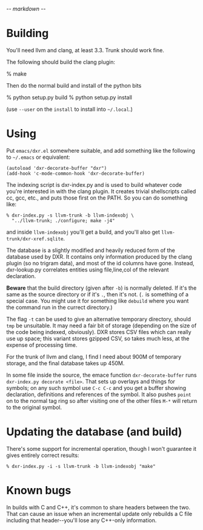 -*- markdown -*-

# Building #

You'll need llvm and clang, at least 3.3.  Trunk should work fine.

The following should build the clang plugin:

   % make

Then do the normal build and install of the python bits

   % python setup.py build
   % python setup.py install

(use `--user` on the `install` to install into `~/.local`.)

# Using #

Put `emacs/dxr.el` somewhere suitable, and add something like the
following to `~/.emacs` or equivalent:

    (autoload 'dxr-decorate-buffer "dxr")
	(add-hook 'c-mode-common-hook 'dxr-decorate-buffer)

The indexing script is dxr-index.py and is used to build whatever code
you're interested in with the clang plugin.  It creates trivial
shellscripts called cc, gcc, etc., and puts those first on the PATH.
So you can do something like:

    % dxr-index.py -s llvm-trunk -b llvm-indexobj \
      "../llvm-trunk; ./configure; make -j4"

and inside `llvm-indexobj` you'll get a build, and you'll also get
`llvm-trunk/dxr-xref.sqlite`.

The database is a slightly modified and heavily reduced form of the
database used by DXR.  It contains only information produced by the
clang plugin (so no trigram data), and most of the id columns have
gone.  Instead, dxr-lookup.py correlates entities using file,line,col
of the relevant declaration.

**Beware** that the build directory (given after `-b`) is normally
deleted.  If it's the same as the source directory or if it's `.`,
then it's not.  (`.` is something of a special case.  You might use it
for something like `debuild` where you want the command run in the
currect directory.)

The flag `-t` can be used to give an alternative temporary directory,
should `tmp` be unsuitable.  It may need a fair bit of storage
(depending on the size of the code being indexed, obviously).  DXR
stores CSV files which can really use up space; this variant stores
gzipped CSV, so takes much less, at the expense of processing time.

For the trunk of llvm and clang, I find I need about 900M of temporary
storage, and the final database takes up 450M.

In some file inside the source, the emace function
`dxr-decorate-buffer` runs `dxr-index.py decorate <file>`.  That sets
up overlays and things for symbols; on any such symbol use `C-c C-c`
and you get a buffer showing declaration, definitions and references
of the symbol.  It also pushes `point` on to the normal tag ring so
after visiting one of the other files `M-*` will return to the
original symbol.

# Updating the database (and build) #

There's some support for incremental operation, though I won't
guarantee it gives entirely correct results:

    % dxr-index.py -i -s llvm-trunk -b llvm-indexobj "make"

# Known bugs #

In builds with C and C++, it's common to share headers between the
two.  That can cause an issue when an incremental update only rebuilds
a C file including that header--you'll lose any C++-only information.
